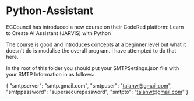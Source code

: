 # Python-Assistant
ECCouncil has introduced a new course on their CodeRed platform: Learn to Create AI Assistant (JARVIS) with Python

The course is good and introduces concepts at a beginner level but what it doesn't do is modulise the overall program. I have attempted to do that here. 

In the root of this folder you should put your SMTPSettings.json file with your SMTP Information in as follows:

{
    "smtpserver": "smtp.gmail.com",
    "smtpuser": "talanw@gmail.com",
    "smtppassword": "supersecurepassword",
    "smtpto": "talanw@gmail.com"
}
